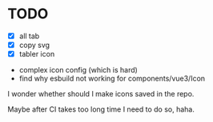 # TODO
- [x] all tab
- [x] copy svg
- [x] tabler icon
- complex icon config (which is hard)
- find why esbuild not working for components/vue3/Icon

I wonder whether should I make icons saved in the repo.

Maybe after CI takes too long time I need to do so, haha.

